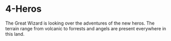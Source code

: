 # 4-Heros
The Great Wizard is looking over the adventures of the new heros. The terrain range from volcanic to forrests and angels are present everywhere in this land.
